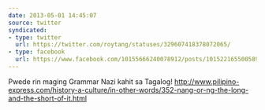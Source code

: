 ```yaml
---
date: 2013-05-01 14:45:07
source: twitter
syndicated:
- type: twitter
  url: https://twitter.com/roytang/statuses/329607418378072065/
- type: facebook
  url: https://www.facebook.com/10155666240078912/posts/10152216550058912
---
```


Pwede rin maging Grammar Nazi kahit sa Tagalog! http://www.pilipino-express.com/history-a-culture/in-other-words/352-nang-or-ng-the-long-and-the-short-of-it.html